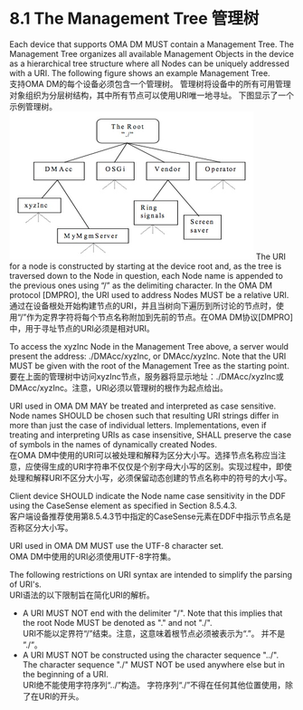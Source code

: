 # 8.1 The Management Tree 管理树
Each device that supports OMA DM MUST contain a Management Tree. The Management Tree organizes all available Management Objects in the device as a hierarchical tree structure where all Nodes can be uniquely addressed with a URI. The following figure shows an example Management Tree.<br/>
支持OMA DM的每个设备必须包含一个管理树。 管理树将设备中的所有可用管理对象组织为分层树结构，其中所有节点可以使用URI唯一地寻址。 下图显示了一个示例管理树。
![](8.1.jpeg)
The URI for a node is constructed by starting at the device root and, as the tree is traversed down to the Node in question, each Node name is appended to the previous ones using “/” as the delimiting character. In the OMA DM protocol [DMPRO], the URI used to address Nodes MUST be a relative URI.
<br/>
通过在设备根处开始构建节点的URI，并且当树向下遍历到所讨论的节点时，使用“/”作为定界字符将每个节点名称附加到先前的节点。在OMA DM协议[DMPRO]中，用于寻址节点的URI必须是相对URI。

To access the xyzInc Node in the Management Tree above, a server would present the address: ./DMAcc/xyzInc, or DMAcc/xyzInc. Note that the URI MUST be given with the root of the Management Tree as the starting point.<br/>
要在上面的管理树中访问xyzInc节点，服务器将显示地址：./DMAcc/xyzInc或DMAcc/xyzInc。注意，URI必须以管理树的根作为起点给出。

URI used in OMA DM MAY be treated and interpreted as case sensitive. Node names SHOULD be chosen such that resulting URI strings differ in more than just the case of individual letters. Implementations, even if treating and interpreting URIs as case insensitive, SHALL preserve the case of symbols in the names of dynamically created Nodes.<br/>
在OMA DM中使用的URI可以被处理和解释为区分大小写。选择节点名称应当注意，应使得生成的URI字符串不仅仅是个别字母大小写的区别。实现过程中，即使处理和解释URI不区分大小写，必须保留动态创建的节点名称中的符号的大小写。

Client device SHOULD indicate the Node name case sensitivity in the DDF using the CaseSense element as specified in Section 8.5.4.3.<br/>
客户端设备推荐使用第8.5.4.3节中指定的CaseSense元素在DDF中指示节点名是否称区分大小写。

URI used in OMA DM MUST use the UTF-8 character set.<br/>
OMA DM中使用的URI必须使用UTF-8字符集。

The following restrictions on URI syntax are intended to simplify the parsing of URI's.<br/>
URI语法的以下限制旨在简化URI的解析。
* A URI MUST NOT end with the delimiter "/". Note that this implies that the root Node MUST be denoted as "." and not "./".<br/>
URI不能以定界符“/”结束。注意，这意味着根节点必须被表示为“.”。 并不是 ”./”。
* A URI MUST NOT be constructed using the character sequence "../". The character sequence "./" MUST NOT be used anywhere else but in the beginning of a URI.<br/>
URI绝不能使用字符序列“../”构造。 字符序列“./”不得在任何其他位置使用，除了在URI的开头。








